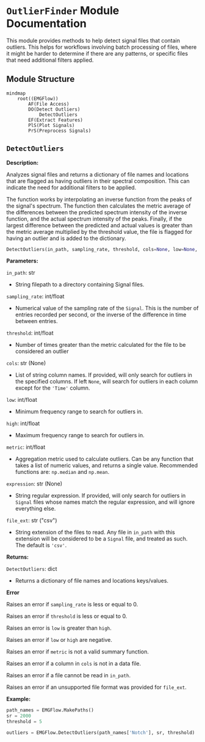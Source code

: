 # `OutlierFinder` Module Documentation

This module provides methods to help detect signal files that contain outliers. This helps for workflows involving batch processing of files, where it might be harder to determine if there are any patterns, or specific files that need additional filters applied.

## Module Structure

```mermaid
mindmap
    root((EMGFlow))
        AF(File Access)
        DO(Detect Outliers)
            DetectOutliers
        EF(Extract Features)
        PlS(Plot Signals)
        PrS(Preprocess Signals)
```

## `DetectOutliers`

**Description:**

Analyzes signal files and returns a dictionary of file names and locations that are flagged as having outliers in their spectral composition. This can indicate the need for additional filters to be applied.

The function works by interpolating an inverse function from the peaks of the signal's spectrum. The function then calculates the metric average of the differences between the predicted spectrum intensity of the inverse function, and the actual spectrum intensity of the peaks. Finally, if the largest difference between the predicted and actual values is greater than the metric average multiplied by the threshold value, the file is flagged for having an outlier and is added to the dictionary.

```python
DetectOutliers(in_path, sampling_rate, threshold, cols=None, low=None, high=None, metirc=np.median, expression=None, file_ext='csv')
```

**Parameters:**

`in_path`: str
- String filepath to a directory containing Signal files.

`sampling_rate`: int/float
- Numerical value of the sampling rate of the `Signal`. This is the number of entries recorded per second, or the inverse of the difference in time between entries.

`threshold`: int/float
- Number of times greater than the metric calculated for the file to be considered an outlier

`cols`: str (None)
- List of string column names. If provided, will only search for outliers in the specified columns. If left `None`, will search for outliers in each column except for the `'Time'` column.

`low`: int/float
- Minimum frequency range to search for outliers in.

`high`: int/float
- Maximum frequency range to search for outliers in.

`metric`: int/float
- Aggregation metric used to calculate outliers. Can be any function that takes a list of numeric values, and returns a single value. Recommended functions are: `np.median` and `np.mean`.

`expression`: str (None)
- String regular expression. If provided, will only search for outliers in `Signal` files whose names match the regular expression, and will ignore everything else.

`file_ext`: str ("csv")
- String extension of the files to read. Any file in `in_path` with this extension will be considered to be a `Signal` file, and treated as such. The default is `'csv'`.

**Returns:**

`DetectOutliers`: dict
- Returns a dictionary of file names and locations keys/values.

**Error**

Raises an error if `sampling_rate` is less or equal to 0.

Raises an error if `threshold` is less or equal to 0.

Raises an error is `low` is greater than `high`.

Raises an error if `low` or `high` are negative.

Raises an error if `metric` is not a valid summary function.

Raises an error if a column in `cols` is not in a data file.

Raises an error if a file cannot be read in `in_path`.

Raises an error if an unsupported file format was provided for `file_ext`.

**Example:**

```python
path_names = EMGFlow.MakePaths()
sr = 2000
threshold = 5

outliers = EMGFlow.DetectOutliers(path_names['Notch'], sr, threshold)
```